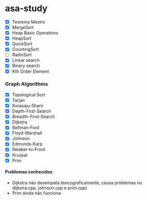 # asa-study
- [x] Teorema Mestre
- [x] MergeSort
- [x] Heap Basic Operations
- [x] HeapSort
- [x] QuickSort
- [x] CountingSort
- [ ] RadixSort
- [x] Linear search
- [x] Binary search
- [x] Kth Order Element

### Graph Algorithms
- [x] Topological Sort
- [x] Tarjan
- [x] Korasaju-Sharir
- [x] Depth-First-Search
- [x] Breadth-First-Search
- [x] Dijkstra
- [x] Bellman-Ford
- [x] Floyd-Warshall
- [x] Johnson
- [x] Edmonds-Karp
- [x] Relabel-to-Front 
- [x] Kruskal 
- [x] Prim 

#### Problemas conhecidos
- Dijkstra não desempata lexicograficamente, causa problemas no dijkstra.cpp, johnson.cpp e prim.cpp)
- Prim ainda não funciona